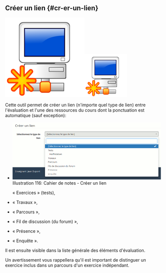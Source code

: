 ## Créer un lien {#cr-er-un-lien}

![](../assets/image178.svg)![](../assets/image178.png)

Cette outil permet de créer un lien (n&#039;importe quel type de lien) entre l&#039;évaluation et l&#039;une des ressources du cours dont la ponctuation est automatique (sauf exception):

*   ![](../assets/image180.png)Illustration 116: Cahier de notes - Créer un lien

    « Exercices » (tests),
*   « Travaux »,

*   « Parcours »,

*   « Fil de discussion (du forum) »,

*   « Présence »,

*   « Enquête ».

Il est ensuite visible dans la liste générale des éléments d&#039;évaluation.

Un avertissement vous rappellera qu&#039;il est important de distinguer un exercice inclus dans un parcours d&#039;un exercice indépendant.